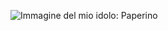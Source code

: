![Immagine del mio idolo: Paperino](https://i.pinimg.com/236x/ca/60/9e/ca609e981d1761178bbee2d398171ef9--donald-duck-gif-donald-oconnor.jpg)
